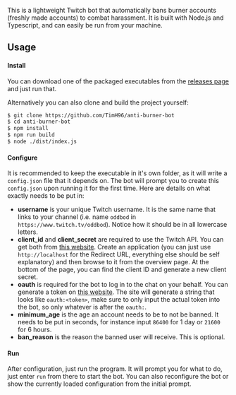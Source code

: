 This is a lightweight Twitch bot that automatically bans burner accounts (freshly made accounts) to combat harassment. It is built with Node.js and Typescript, and can easily be run from your machine.

## Usage

#### Install

You can download one of the packaged executables from the [releases page](https://github.com/TimH96/anti-burner-bot/releases) and just run that.

Alternatively you can also clone and build the project yourself:

```bash
$ git clone https://github.com/TimH96/anti-burner-bot
$ cd anti-burner-bot
$ npm install
$ npm run build
$ node ./dist/index.js
```

#### Configure

It is recommended to keep the executable in it's own folder, as it will write a ``config.json`` file that it depends on. The bot will prompt you to create this ``config.json`` upon running it for the first time. Here are details on what exactly needs to be put in:

+ **username** is your unique Twitch username. It is the same name that links to your channel (i.e. name ``oddbod`` in ``https://www.twitch.tv/oddbod``). Notice how it should be in all lowercase letters.
+ **client_id** and **client_secret** are required to use the Twitch API. You can get both from [this website](https://dev.twitch.tv/console/apps/create). Create an application (you can just use ``http://localhost`` for the Redirect URL, everything else should be self explanatory) and then browse to it from the overview page. At the bottom of the page, you can find the client ID and generate a new client secret.
+ **oauth** is required for the bot to log in to the chat on your behalf. You can generate a token on [this website](https://twitchapps.com/tmi/). The site will generate a string that looks like ``oauth:<token>``, make sure to only input the actual token into the bot, so only whatever is after the ``oauth:``.
+ **minimum_age** is the age an account needs to be to not be banned. It needs to be put in seconds, for instance input ``86400`` for 1 day or ``21600`` for 6 hours.
+ **ban_reason** is the reason the banned user will receive. This is optional.

#### Run

After configuration, just run the program. It will prompt you for what to do, just enter ``run`` from there to start the bot. You can also reconfigure the bot or show the currently loaded configuration from the initial prompt. 
